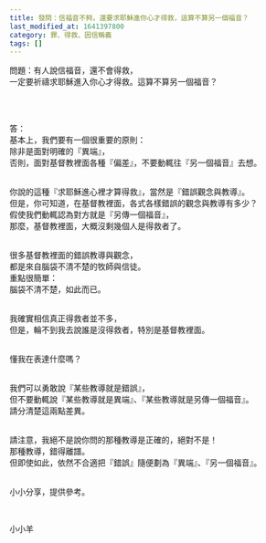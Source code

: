 ```yaml
---
title: 發問：信福音不夠，還要求耶穌進你心才得救，這算不算另一個福音？
last_modified_at: 1641397800
category: 罪、得救、因信稱義
tags: []
---
```


<p>問題：有人說信福音，還不會得救，<br/>
一定要祈禱求耶穌進入你心才得救。這算不算另一個福音？</p>
<p> </p>
<p><br/>
答：<br/>
基本上，我們要有一個很重要的原則：<br/>
除非是面對明確的『異端』，<br/>
否則，面對基督教裡面各種『偏差』，不要動輒往『另一個福音』去想。</p>
<p><br/>
你說的這種『求耶穌進心裡才算得救』，當然是『錯誤觀念與教導』。<br/>
但是，你可知道，在基督教裡面，各式各樣錯誤的觀念與教導有多少？<br/>
假使我們動輒認為對方就是『另傳一個福音』，<br/>
那麼，基督教裡面，大概沒剩幾個人是得救者了。</p>
<p><br/>
很多基督教裡面的錯誤教導與觀念，<br/>
都是來自腦袋不清不楚的牧師與信徒。<br/>
重點很簡單：<br/>
腦袋不清不楚，如此而已。</p>
<p><br/>
我確實相信真正得救者並不多，<br/>
但是，輪不到我去說誰是沒得救者，特別是基督教裡面。</p>
<p><br/>
懂我在表達什麼嗎？</p>
<p><br/>
我們可以勇敢說『某些教導就是錯誤』，<br/>
但不要動輒說『某些教導就是異端』、『某些教導就是另傳一個福音』。<br/>
請分清楚這兩點差異。<br/>
 </p>
<p>請注意，我絕不是說你問的那種教導是正確的，絕對不是！<br/>
那種教導，錯得離譜。<br/>
但即使如此，依然不合適把『錯誤』隨便劃為『異端』、『另一個福音』。</p>
<p><br/>
小小分享，提供參考。</p>
<p> </p>
<p>小小羊</p>
<p> </p>
